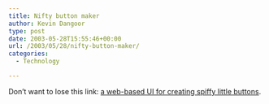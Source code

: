 ```yaml
---
title: Nifty button maker
author: Kevin Dangoor
type: post
date: 2003-05-28T15:55:46+00:00
url: /2003/05/28/nifty-button-maker/
categories:
  - Technology

---
```

Don&#8217;t want to lose this link: [a web-based UI for creating spiffy little buttons][1].

 [1]: http://kalsey.com/tools/buttonmaker/